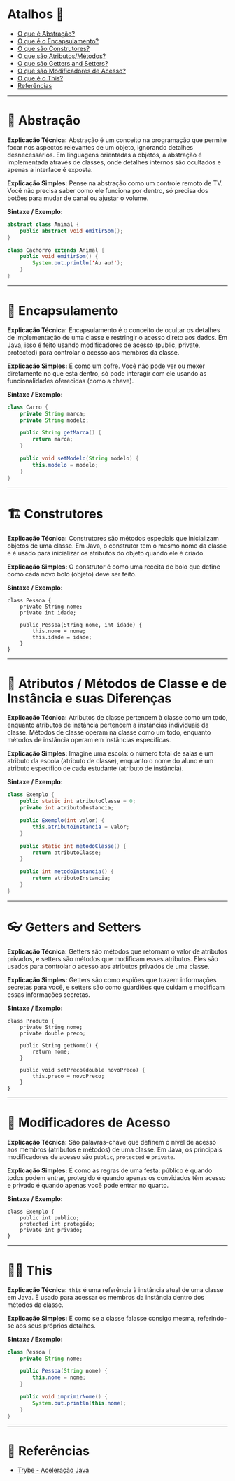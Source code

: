 # Atalhos 💨

- [O que é Abstração?](#-abstração)
- [O que é o Encapsulamento?](#-encapsulamento)
- [O que são Construtores?](#-construtores)
- [O que são Atributos/Métodos?](#-atributos-/-métodos-de-classe-e-de-instância-e-suas-diferenças)
- [O que são Getters and Setters?](#-getters-and-setters)
- [O que são Modificadores de Acesso?](#️-modificadores-de-acesso)
- [O que é o This?](#️-this)
- [Referências](#-referências)

---

# 🧩 Abstração

**Explicação Técnica:**
Abstração é um conceito na programação que permite focar nos aspectos relevantes de um objeto, ignorando detalhes desnecessários. Em linguagens orientadas a objetos, a abstração é implementada através de classes, onde detalhes internos são ocultados e apenas a interface é exposta.

**Explicação Simples:**
Pense na abstração como um controle remoto de TV. Você não precisa saber como ele funciona por dentro, só precisa dos botões para mudar de canal ou ajustar o volume.

**Sintaxe / Exemplo:**

```java
abstract class Animal {
    public abstract void emitirSom();
}

class Cachorro extends Animal {
    public void emitirSom() {
        System.out.println('Au au!');
    }
}
```

---

# 💊 Encapsulamento

**Explicação Técnica:**
Encapsulamento é o conceito de ocultar os detalhes de implementação de uma classe e restringir o acesso direto aos dados. Em Java, isso é feito usando modificadores de acesso (public, private, protected) para controlar o acesso aos membros da classe.

**Explicação Simples:**
É como um cofre. Você não pode ver ou mexer diretamente no que está dentro, só pode interagir com ele usando as funcionalidades oferecidas (como a chave).

**Sintaxe / Exemplo:**

```java
class Carro {
    private String marca;
    private String modelo;

    public String getMarca() {
        return marca;
    }

    public void setModelo(String modelo) {
        this.modelo = modelo;
    }
}
```

---

# 🏗️ Construtores

**Explicação Técnica:**
Construtores são métodos especiais que inicializam objetos de uma classe. Em Java, o construtor tem o mesmo nome da classe e é usado para inicializar os atributos do objeto quando ele é criado.

**Explicação Simples:**
O construtor é como uma receita de bolo que define como cada novo bolo (objeto) deve ser feito.

**Sintaxe / Exemplo:**

```
class Pessoa {
    private String nome;
    private int idade;

    public Pessoa(String nome, int idade) {
        this.nome = nome;
        this.idade = idade;
    }
}
```

---

# 💎 Atributos / Métodos de Classe e de Instância e suas Diferenças

**Explicação Técnica:**
Atributos de classe pertencem à classe como um todo, enquanto atributos de instância pertencem a instâncias individuais da classe. Métodos de classe operam na classe como um todo, enquanto métodos de instância operam em instâncias específicas.

**Explicação Simples:**
Imagine uma escola: o número total de salas é um atributo da escola (atributo de classe), enquanto o nome do aluno é um atributo específico de cada estudante (atributo de instância).

**Sintaxe / Exemplo:**

```java
class Exemplo {
    public static int atributoClasse = 0;
    private int atributoInstancia;

    public Exemplo(int valor) {
        this.atributoInstancia = valor;
    }

    public static int metodoClasse() {
        return atributoClasse;
    }

    public int metodoInstancia() {
        return atributoInstancia;
    }
}
```

---

# 👓 Getters and Setters

**Explicação Técnica:**
Getters são métodos que retornam o valor de atributos privados, e setters são métodos que modificam esses atributos. Eles são usados para controlar o acesso aos atributos privados de uma classe.

**Explicação Simples:**
Getters são como espiões que trazem informações secretas para você, e setters são como guardiões que cuidam e modificam essas informações secretas.

**Sintaxe / Exemplo:**

```
class Produto {
    private String nome;
    private double preco;

    public String getNome() {
        return nome;
    }

    public void setPreco(double novoPreco) {
        this.preco = novoPreco;
    }
}
```

---

# 🔐 Modificadores de Acesso

**Explicação Técnica:**
São palavras-chave que definem o nível de acesso aos membros (atributos e métodos) de uma classe. Em Java, os principais modificadores de acesso são `public`, `protected` e `private`.

**Explicação Simples:**
É como as regras de uma festa: público é quando todos podem entrar, protegido é quando apenas os convidados têm acesso e privado é quando apenas você pode entrar no quarto.

**Sintaxe / Exemplo:**

```
class Exemplo {
    public int publico;
    protected int protegido;
    private int privado;
}
```

---

# 🙋‍♂️ This

**Explicação Técnica:**
`this` é uma referência à instância atual de uma classe em Java. É usado para acessar os membros da instância dentro dos métodos da classe.

**Explicação Simples:**
É como se a classe falasse consigo mesma, referindo-se aos seus próprios detalhes.

**Sintaxe / Exemplo:**

```java
class Pessoa {
    private String nome;

    public Pessoa(String nome) {
        this.nome = nome;
    }

    public void imprimirNome() {
        System.out.println(this.nome);
    }
}
```

---

# 🔗 Referências

- [Trybe - Aceleração Java](https://betrybe.com/)
